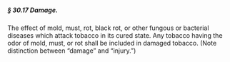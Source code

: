 ##### § 30.17 Damage. #####

The effect of mold, must, rot, black rot, or other fungous or bacterial diseases which attack tobacco in its cured state. Any tobacco having the odor of mold, must, or rot shall be included in damaged tobacco. (Note distinction between “damage” and “injury.”)